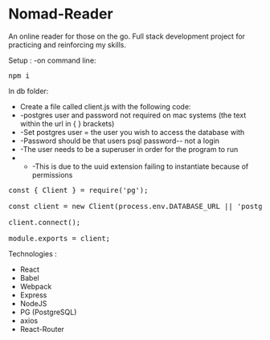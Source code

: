 # Nomad-Reader
An online reader for those on the go. Full stack development project for practicing and reinforcing my skills.

Setup :
  -on command line: 

<pre>npm i</pre>

In db folder:
- Create a file called client.js with the following code:
- -postgres user and password not required on mac systems (the text within the url in { } brackets)
- -Set postgres user = the user you wish to access the database with
- -Password should be that users psql password-- not a login
- -The user needs to be a superuser in order for the program to run
- - -This is due to the uuid extension failing to instantiate because of permissions
<pre>
const { Client } = require('pg');

const client = new Client(process.env.DATABASE_URL || 'postgres://{ PostgresUser:password@ }localhost/nomad_db');

client.connect();

module.exports = client;
</pre>

Technologies :
- React
- Babel
- Webpack
- Express
- NodeJS
- PG (PostgreSQL)
- axios
- React-Router
